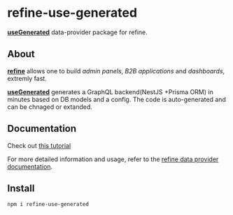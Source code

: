 # refine-use-generated
[**useGenerated**](https://useGenerated.com/) data-provider package for refine.

## About

[**refine**](https://refine.dev/) allows one to build *admin panels*, *B2B applications* and *dashboards*, extremly fast.

[**useGenerated**](https://useGenerated.com/) generates a GraphQL backend(NestJS +Prisma ORM) in minutes based on DB models and a config. The code is auto-generated and can be chnaged or extanded.

## Documentation

Check out [this tutorial](https://dev.to/usegen/refinedev-and-usegeneratedcom-business-apps-extremely-fast-2g08)

For more detailed information and usage, refer to the [refine data provider documentation](https://refine.dev/docs/core/providers/data-provider).

## Install

```
npm i refine-use-generated
```

